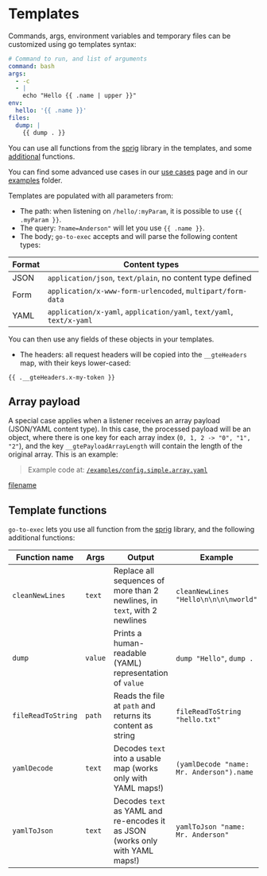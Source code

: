 # Templates

Commands, args, environment variables and temporary files can be customized using go templates syntax:

```yaml
# Command to run, and list of arguments
command: bash
args:
  - -c
  - |
    echo "Hello {{ .name | upper }}"
env:
  hello: '{{ .name }}'
files:
  dump: |
    {{ dump . }}
```

You can use all functions from the [sprig](https://github.com/Masterminds/sprig) library in the templates, and
some [additional](#template-functions) functions.

You can find some advanced use cases in our [use cases](/0120-use-cases/) page and in
our [examples](https://github.com/cmaster11/go-to-exec/tree/main/examples) folder.

Templates are populated with all parameters from:

* The path: when listening on `/hello/:myParam`, it is possible to use `{{ .myParam }}`.
* The query: `?name=Anderson"` will let you use `{{ .name }}`.
* The body; `go-to-exec` accepts and will parse the following content types:

| Format | Content types |
| --- | --- |
| JSON | `application/json`, `text/plain`, no content type defined |
| Form | `application/x-www-form-urlencoded`, `multipart/form-data` |
| YAML | `application/x-yaml`, `application/yaml`, `text/yaml`, `text/x-yaml` |

You can then use any fields of these objects in your templates.

* The headers: all request headers will be copied into the `__gteHeaders` map, with their keys lower-cased:

```
{{ .__gteHeaders.x-my-token }}
```

## Array payload

A special case applies when a listener receives an array payload (JSON/YAML content type). In this case, the processed
payload will be an object, where there is one key for each array index (`0, 1, 2 -> "0", "1", "2"`), and the
key `__gtePayloadArrayLength` will contain the length of the original array. This is an example:

> Example code at: [`/examples/config.simple.array.yaml`](https://github.com/cmaster11/go-to-exec/tree/main/examples/config.simple.array.yaml)

[filename](../examples/config.simple.array.yaml ':include :type=code')

## Template functions

`go-to-exec` lets you use all function from the [sprig](https://github.com/Masterminds/sprig) library, and the following additional functions:

| Function name | Args | Output | Example |
|---|---|---|---|
| `cleanNewLines` | `text` | Replace all sequences of more than 2 newlines, in `text`, with 2 newlines | `cleanNewLines "Hello\n\n\n\nworld"` |
| `dump` | `value` | Prints a human-readable (YAML) representation of `value` | `dump "Hello"`, `dump .` |
| `fileReadToString` | `path` | Reads the file at `path` and returns its content as string | `fileReadToString "hello.txt"` |
| `yamlDecode` | `text` | Decodes `text` into a usable map (works only with YAML maps!) | `(yamlDecode "name: Mr. Anderson").name` |
| `yamlToJson` | `text` | Decodes `text` as YAML and re-encodes it as JSON (works only with YAML maps!) | `yamlToJson "name: Mr. Anderson"` |